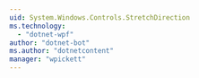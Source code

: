 ```yaml
---
uid: System.Windows.Controls.StretchDirection
ms.technology: 
  - "dotnet-wpf"
author: "dotnet-bot"
ms.author: "dotnetcontent"
manager: "wpickett"
---
```

